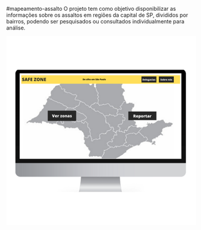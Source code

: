 #mapeamento-assalto
O projeto tem como objetivo disponibilizar as informações sobre os assaltos em regiões da capital de SP, divididos por bairros, podendo ser pesquisados ou consultados individualmente para análise.

![Escopo inicial da Home Page do site](EscopoTela.png)
